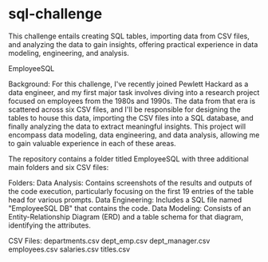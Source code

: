 # sql-challenge
This challenge entails creating SQL tables, importing data from CSV files, and analyzing the data to gain insights, offering practical experience in data modeling, engineering, and analysis.

EmployeeSQL

Background:
For this challenge, I've recently joined Pewlett Hackard as a data engineer, and my first major task involves diving into a research project focused on employees from the 1980s and 1990s. The data from that era is scattered across six CSV files, and I'll be responsible for designing the tables to house this data, importing the CSV files into a SQL database, and finally analyzing the data to extract meaningful insights. This project will encompass data modeling, data engineering, and data analysis, allowing me to gain valuable experience in each of these areas.

The repository contains a folder titled EmployeeSQL with three additional main folders and six CSV files:

Folders:
Data Analysis: Contains screenshots of the results and outputs of the code execution, particularly focusing on the first 19 entries of the table head for various prompts.
Data Engineering: Includes a SQL file named "EmployeeSQL DB" that contains the code.
Data Modeling: Consists of an Entity-Relationship Diagram (ERD) and a table schema for that diagram, identifying the attributes.

CSV Files:
departments.csv
dept_emp.csv
dept_manager.csv
employees.csv
salaries.csv
titles.csv
